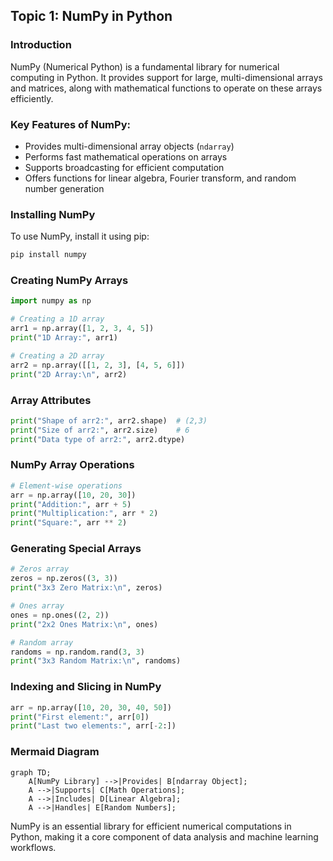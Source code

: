 ## Topic 1: NumPy in Python

### Introduction
NumPy (Numerical Python) is a fundamental library for numerical computing in Python. It provides support for large, multi-dimensional arrays and matrices, along with mathematical functions to operate on these arrays efficiently.

### Key Features of NumPy:
- Provides multi-dimensional array objects (`ndarray`)
- Performs fast mathematical operations on arrays
- Supports broadcasting for efficient computation
- Offers functions for linear algebra, Fourier transform, and random number generation

### Installing NumPy
To use NumPy, install it using pip:
```bash
pip install numpy
```

### Creating NumPy Arrays
```python
import numpy as np

# Creating a 1D array
arr1 = np.array([1, 2, 3, 4, 5])
print("1D Array:", arr1)

# Creating a 2D array
arr2 = np.array([[1, 2, 3], [4, 5, 6]])
print("2D Array:\n", arr2)
```

### Array Attributes
```python
print("Shape of arr2:", arr2.shape)  # (2,3)
print("Size of arr2:", arr2.size)    # 6
print("Data type of arr2:", arr2.dtype)
```

### NumPy Array Operations
```python
# Element-wise operations
arr = np.array([10, 20, 30])
print("Addition:", arr + 5)
print("Multiplication:", arr * 2)
print("Square:", arr ** 2)
```

### Generating Special Arrays
```python
# Zeros array
zeros = np.zeros((3, 3))
print("3x3 Zero Matrix:\n", zeros)

# Ones array
ones = np.ones((2, 2))
print("2x2 Ones Matrix:\n", ones)

# Random array
randoms = np.random.rand(3, 3)
print("3x3 Random Matrix:\n", randoms)
```

### Indexing and Slicing in NumPy
```python
arr = np.array([10, 20, 30, 40, 50])
print("First element:", arr[0])
print("Last two elements:", arr[-2:])
```

### Mermaid Diagram
```mermaid
graph TD;
    A[NumPy Library] -->|Provides| B[ndarray Object];
    A -->|Supports| C[Math Operations];
    A -->|Includes| D[Linear Algebra];
    A -->|Handles| E[Random Numbers];
```

NumPy is an essential library for efficient numerical computations in Python, making it a core component of data analysis and machine learning workflows.

